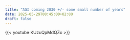 ```yaml
---
title: "AGI coming 2030 +/- some small number of years"
date: 2025-05-29T00:45:00+02:00
draft: false
---
```


{{< youtube KUzuQpMdQZo >}}